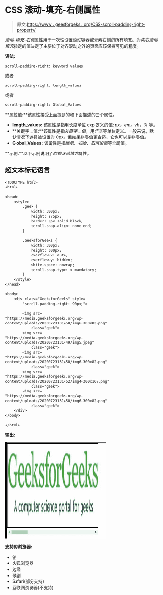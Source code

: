 # CSS 滚动-填充-右侧属性

> 原文:[https://www . geesforgeks . org/CSS-scroll-padding-right-property/](https://www.geeksforgeeks.org/css-scroll-padding-right-property/)

*滚动-填充-右侧*属性用于一次性设置滚动容器或元素右侧的所有填充。为*向右滚动填充*指定的值决定了主要位于对齐滚动之外的页面应该保持可见的程度。

**语法:**

```
scroll-padding-right: keyword_values
```

或者

```
scroll-padding-right: length_values
```

或者

```
scroll-padding-right: Global_Values
```

**属性值:**该属性接受上面提到的和下面描述的三个属性。

*   **length_values:** 该属性是指用长度单位 exp 定义的值: *px，em，vh，%* 等。
*   **关键字 _ 值:**该属性是指*关键字 _ 值*，用*汽车*等单位定义。一般来说，默认情况下这将被设置为 0px，但如果非零值更合适，它也可以是非零值。
*   **Global_Values:** 该属性是指*继承*、*初始*、*取消设置*等全局值。

**示例:**以下示例说明了*向右滚动填充*属性。

## 超文本标记语言

```
<!DOCTYPE html>
<html>

<head>
    <style>
        .geek {
            width: 300px;
            height: 275px;
            border: 2px solid black;
            scroll-snap-align: none end;
        }

        .GeeksforGeeks {
            width: 300px;
            height: 300px;
            overflow-x: auto;
            overflow-y: hidden;
            white-space: nowrap;
            scroll-snap-type: x mandatory;
        }
    </style>
</head>

<body>
    <div class="GeeksforGeeks" style=
        "scroll-padding-right: 90px;">

        <img src=
"https://media.geeksforgeeks.org/wp-content/uploads/20200723131450/img6-300x82.png"
            class="geek">
        <img src=
"https://media.geeksforgeeks.org/wp-content/uploads/20200723131449/img5.jpeg"
            class="geek">
        <img src=
"https://media.geeksforgeeks.org/wp-content/uploads/20200723131450/img6-300x82.png"
            class="geek">
        <img src=
"https://media.geeksforgeeks.org/wp-content/uploads/20200723131452/img4-300x167.png"
            class="geek">
        <img src=
"https://media.geeksforgeeks.org/wp-content/uploads/20200723131450/img6-300x82.png"
            class="geek">
    </div>
</body>

</html>
```

**输出:**

![](img/268af6f149a549ef3a7e47b5253cb373.png)

**支持的浏览器:**

*   铬
*   火狐浏览器
*   边缘
*   歌剧
*   Safari(部分支持)
*   互联网浏览器(不支持)